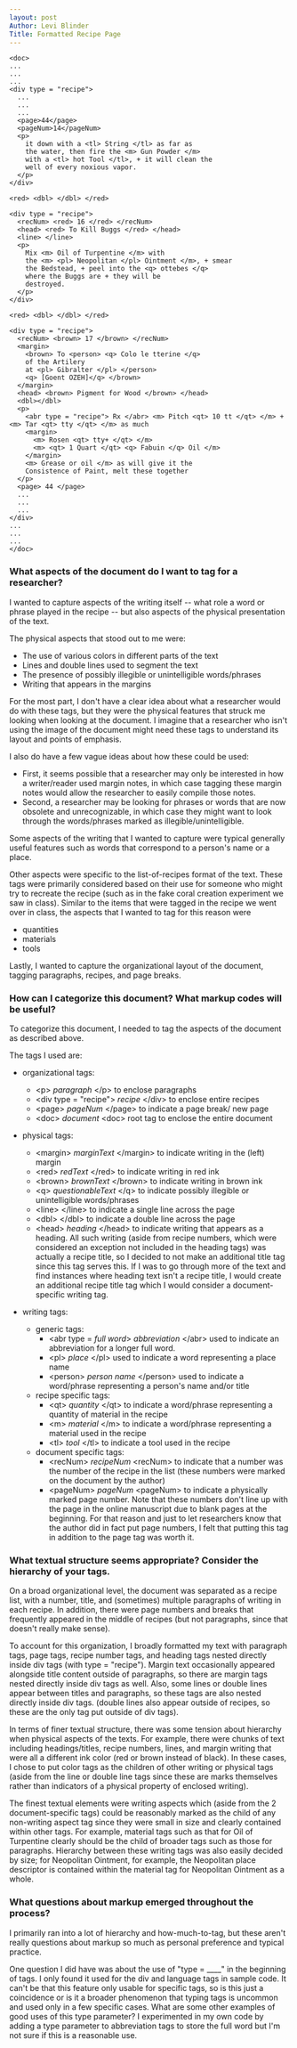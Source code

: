```yaml
---
layout: post
Author: Levi Blinder
Title: Formatted Recipe Page
---
```


```
<doc>
...
...
...
<div type = "recipe">
  ...
  ...
  ...
  <page>44</page>
  <pageNum>14</pageNum>
  <p>
    it down with a <tl> String </tl> as far as
    the water, then fire the <m> Gun Powder </m>
    with a <tl> hot Tool </tl>, + it will clean the
    well of every noxious vapor.
  </p>
</div>

<red> <dbl> </dbl> </red>

<div type = "recipe">
  <recNum> <red> 16 </red> </recNum>
  <head> <red> To Kill Buggs </red> </head>
  <line> </line>
  <p>
    Mix <m> Oil of Turpentine </m> with
    the <m> <pl> Neopolitan </pl> Ointment </m>, + smear
    the Bedstead, + peel into the <q> ottebes </q>
    where the Buggs are + they will be
    destroyed.
  </p>
</div>

<red> <dbl> </dbl> </red>

<div type = "recipe">
  <recNum> <brown> 17 </brown> </recNum>
  <margin>
    <brown> To <person> <q> Colo le tterine </q>
    of the Artilery
    at <pl> Gibralter </pl> </person>
    <q> [Goent OZEH]</q> </brown>
  </margin>
  <head> <brown> Pigment for Wood </brown> </head>
  <dbl></dbl>
  <p>
    <abr type = "recipe"> Rx </abr> <m> Pitch <qt> 10 tt </qt> </m> + <m> Tar <qt> tty </qt> </m> as much
    <margin>
      <m> Rosen <qt> tty+ </qt> </m>
      <m> <qt> 1 Quart </qt> <q> Fabuin </q> Oil </m>
    </margin>
    <m> Grease or oil </m> as will give it the
    Consistence of Paint, melt these together
  </p>
  <page> 44 </page>
  ...
  ...
  ...
</div>
...
...
...
</doc>
```
### What aspects of the document do I want to tag for a researcher?

I wanted to capture aspects of the writing itself -- what role a word or phrase played in the recipe -- but also aspects of the physical  presentation of the text.

The physical aspects that stood out to me were:
* The use of various colors in different parts of the text
* Lines and double lines used to segment the text
* The presence of possibly illegible or unintelligible words/phrases
* Writing that appears in the margins

For the most part, I don't have a clear idea about what a researcher would do with these tags, but they were the physical features that struck me looking when looking at the document. I imagine that a researcher who isn't using the image of the document might need these tags to understand its layout and points of emphasis.

I also do have a few vague ideas about how these could be used:
* First, it seems possible that a researcher may only be interested in how a writer/reader used margin notes, in which case tagging these margin notes would allow the researcher to easily compile those notes.
* Second, a researcher may be looking for phrases or words that are now obsolete and unrecognizable, in which case they might want to look through the words/phrases marked as illegible/unintelligible.  

Some aspects of the writing that I wanted to capture were typical generally useful features such as words that correspond to a person's name or a place.

Other aspects were specific to the list-of-recipes format of the text. These tags were primarily considered based on their use for someone who might try to recreate the recipe (such as in the fake coral creation experiment we saw in class). Similar to the items that were tagged in  the recipe we went over in class, the aspects that I wanted to tag for this reason were
* quantities
* materials
* tools

Lastly, I wanted to capture the organizational layout of the document, tagging paragraphs, recipes, and page breaks.

### How can I categorize this document? What markup codes will be useful?

To categorize this document, I needed to tag the aspects of the document as described above.

The tags I used are:
* organizational tags:
  * \<p> *paragraph* \</p> to enclose paragraphs
  * \<div type = "recipe"> *recipe* \</div> to enclose entire recipes
  * \<page> *pageNum* \</page> to indicate a page break/ new page
  * \<doc> *document* \<doc> root tag to enclose the entire document


* physical tags:
  * \<margin> *marginText* \</margin> to indicate writing in the (left) margin
  * \<red> *redText* \</red> to indicate writing in red ink
  * \<brown> *brownText* \</brown> to indicate writing in brown ink
  * \<q> *questionableText* \</q> to indicate possibly illegible or unintelligible words/phrases
  * \<line> \</line> to indicate a single line across the page
  * \<dbl> \</dbl> to indicate a double line across the page
  * \<head> *heading* \</head> to indicate writing that appears as a heading. All such writing (aside from recipe numbers, which were considered an exception not included in the heading tags) was actually a recipe title, so I decided to not make an additional title tag since this tag serves this. If I was to go through more of the text and find instances where heading text isn't a recipe title, I would create an additional recipe title tag which I would consider a document-specific writing tag.

* writing tags:
  * generic tags:
    * \<abr type = *full word*> *abbreviation* \</abr> used to indicate an abbreviation for a longer full word.
    * \<pl> *place* \</pl> used to indicate a word representing a place name
    * \<person> *person name* \</person> used to indicate a word/phrase representing a person's name and/or title
  * recipe specific tags:
    * \<qt> *quantity* \</qt> to indicate a word/phrase representing a quantity of material in the recipe
    * \<m> *material* \</m> to indicate a word/phrase representing a material used in the recipe
    * \<tl> *tool* \</tl> to indicate a tool used in the recipe
  * document specific tags:
    * \<recNum> *recipeNum* \<recNum> to indicate that a number was the number of the recipe in the list (these numbers were marked on the document by the author)
    * \<pageNum> *pageNum* \<pageNum> to indicate a physically marked page number. Note that these numbers don't line up with the page in the online manuscript due to blank pages at the beginning. For that reason and just to let researchers know that the author did in fact put page numbers, I felt that putting this tag in addition to the page tag was worth it.

### What textual structure seems appropriate? Consider the hierarchy of your tags.

On a broad organizational level, the document was separated as a recipe list, with a number, title, and (sometimes) multiple paragraphs of writing in each recipe. In addition, there were page numbers and breaks that frequently appeared in the middle of recipes (but not paragraphs, since that doesn't really make sense).

To account for this organization, I broadly formatted my text with paragraph tags, page tags, recipe number tags, and heading tags nested directly inside div tags (with type = "recipe"). Margin text occasionally appeared alongside title content outside of paragraphs, so there are margin tags nested directly inside div tags as well. Also, some lines or double lines appear between titles and paragraphs, so these tags are also nested directly inside div tags. (double lines also appear outside of recipes, so these are the only tag put outside of div tags).

In terms of finer textual structure, there was some tension about  hierarchy when physical aspects of the texts. For example, there were chunks of text including headings/titles, recipe numbers, lines, and margin writing that were all a different ink color (red or brown instead of black). In these cases, I chose to put color tags as the children of other writing or physical tags (aside from the line or double line tags since these are marks themselves rather than indicators of a physical property of enclosed writing).

The finest textual elements were writing aspects which (aside from the 2 document-specific tags) could be reasonably marked as the child of any non-writing aspect tag since they were small in size and clearly contained within other tags. For example, material tags such as that for Oil of Turpentine clearly should be the child of broader tags such as those for paragraphs. Hierarchy between these writing tags was also easily decided by size; for Neopolitan Ointment, for example, the Neopolitan place descriptor is contained within the material tag for Neopolitan Ointment as a whole.  

### What questions about markup emerged throughout the process?

I primarily ran into a lot of hierarchy and how-much-to-tag, but these aren't really questions about markup so much as personal preference and typical practice.

One question I did have was about the use of "type = ____" in the beginning of tags. I only found it used for the div and language tags  in sample code. It can't be that this feature only usable for specific tags, so is this just a coincidence or is it a broader phenomenon that typing tags is uncommon and used only in a few specific cases. What are some other examples of good uses of this type parameter? I experimented in my own code by adding a type parameter to abbreviation tags to store the full word but I'm not sure if this is a reasonable use.
